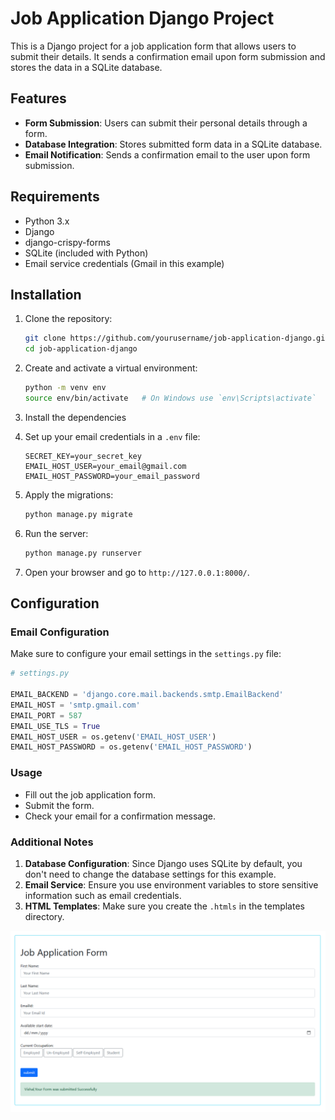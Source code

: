 # Job Application Django Project

This is a Django project for a job application form that allows users to submit their details. It sends a confirmation email upon form submission and stores the data in a SQLite database.

## Features

- **Form Submission**: Users can submit their personal details through a form.
- **Database Integration**: Stores submitted form data in a SQLite database.
- **Email Notification**: Sends a confirmation email to the user upon form submission.

## Requirements

- Python 3.x
- Django
- django-crispy-forms
- SQLite (included with Python)
- Email service credentials (Gmail in this example)

## Installation

1. Clone the repository:

    ```bash
    git clone https://github.com/yourusername/job-application-django.git
    cd job-application-django
    ```

2. Create and activate a virtual environment:

    ```bash
    python -m venv env
    source env/bin/activate   # On Windows use `env\Scripts\activate`
    ```

3. Install the dependencies

4. Set up your email credentials in a `.env` file:

    ```env
    SECRET_KEY=your_secret_key
    EMAIL_HOST_USER=your_email@gmail.com
    EMAIL_HOST_PASSWORD=your_email_password
    ```

5. Apply the migrations:

    ```bash
    python manage.py migrate
    ```

6. Run the server:

    ```bash
    python manage.py runserver
    ```

7. Open your browser and go to `http://127.0.0.1:8000/`.

## Configuration

### Email Configuration

Make sure to configure your email settings in the `settings.py` file:

```python
# settings.py

EMAIL_BACKEND = 'django.core.mail.backends.smtp.EmailBackend'
EMAIL_HOST = 'smtp.gmail.com'
EMAIL_PORT = 587
EMAIL_USE_TLS = True
EMAIL_HOST_USER = os.getenv('EMAIL_HOST_USER')
EMAIL_HOST_PASSWORD = os.getenv('EMAIL_HOST_PASSWORD')

```

### Usage

- Fill out the job application form.
- Submit the form.
- Check your email for a confirmation message.

### Additional Notes

1. **Database Configuration**: Since Django uses SQLite by default, you don't need to change the database settings for this example.
2. **Email Service**: Ensure you use environment variables to store sensitive information such as email credentials.
3. **HTML Templates**: Make sure you create the `.htmls` in the templates directory.

![alt text](../app15/static/image.png)
